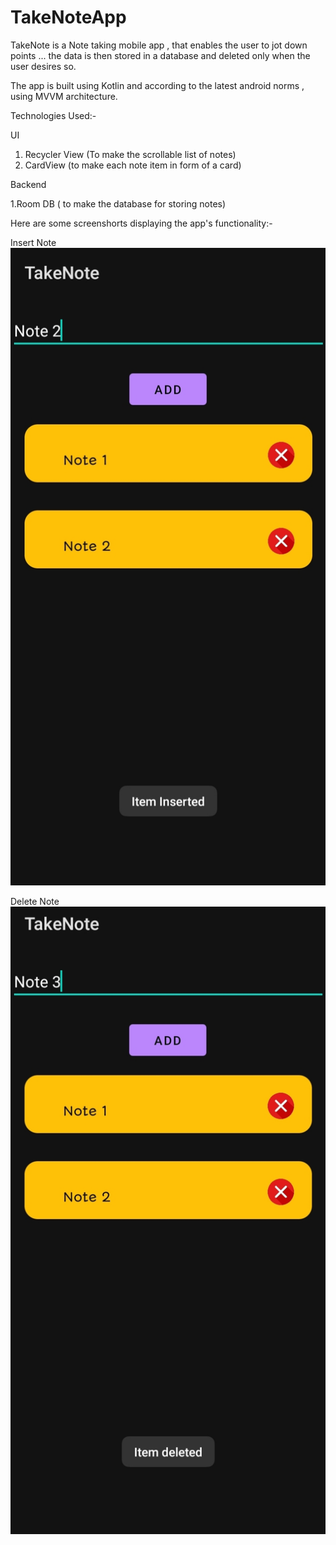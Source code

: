 # TakeNoteApp
TakeNote is a Note taking mobile app , that enables the user to jot down points ... the data is then stored in a database and deleted only when the user desires so.

The app is built using Kotlin and according to the latest android norms , using MVVM architecture.

Technologies Used:-

UI
1. Recycler View (To make the scrollable list of notes)
2. CardView (to make each note item in form of a card)

Backend

1.Room DB ( to make the database for storing notes)

Here are some screenshorts displaying the app's functionality:-

Insert Note
![](Readme%20images/IMG_20210523_212830.jpg)

Delete Note
![](Readme%20images/IMG_20210523_212941.jpg)
